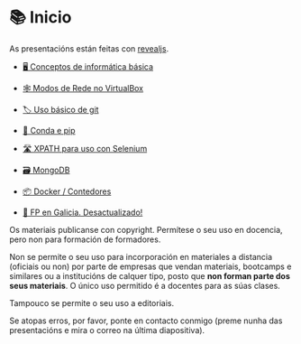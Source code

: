 # 📚 Inicio

As presentacións están feitas con [revealjs](https://revealjs.com/).

<div class="grid cards" markdown>

- [🖥️ Conceptos de informática básica](https://jfsanchez.es/docencia/informatica-basica/)

- [🕸️ Modos de Rede no VirtualBox](https://jfsanchez.es/docencia/virtualbox/)

- [🏷 Uso básico de git](https://jfsanchez.es/docencia/git/)

- [🐍 Conda e pip](https://jfsanchez.es/docencia/conda-pip-virtualenv/)

- [🛣️ XPATH para uso con Selenium](https://jfsanchez.es/docencia/xpath/)

- [🗃️ MongoDB](https://jfsanchez.es/docencia/mongodb)

- [📦 Docker / Contedores](https://jfsanchez.es/docencia/docker)

- [📕 FP en Galicia. Desactualizado!](https://jfsanchez.es/docencia/funcionamentofp/)

</div>

Os materiais publicanse con copyright. Permítese o seu uso en docencia, pero non para formación de formadores.

Non se permite o seu uso para incorporación en materiales a distancia (oficiais ou non) por parte de empresas que vendan materiais, bootcamps e similares ou a institucións de calquer tipo, posto que **non forman parte dos seus materiais**. O único uso permitido é a docentes para as súas clases.

Tampouco se permite o seu uso a editoriais.

Se atopas erros, por favor, ponte en contacto conmigo (preme nunha das presentacións e mira o correo na última diapositiva).
